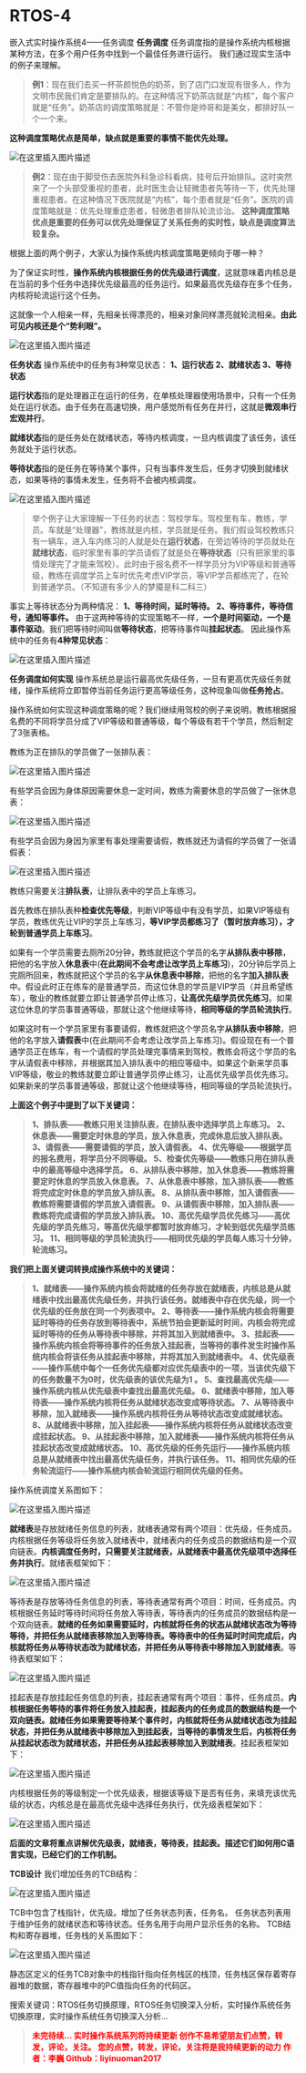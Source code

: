 # RTOS-4
嵌入式实时操作系统4——任务调度
**任务调度**
任务调度指的是操作系统内核根据某种方法，在多个用户任务中找到一个最佳任务进行运行。
我们通过现实生活中的例子来理解。

> **例1**：现在我们去买一杯茶颜悦色的奶茶，到了店门口发现有很多人，作为文明市民我们肯定是要排队的。在这种情况下奶茶店就是“内核”，每个客户就是“任务”。奶茶店的调度策略就是：不管你是帅哥和是美女，都排好队一个一个来。


**这种调度策略优点是简单，缺点就是重要的事情不能优先处理。**

![在这里插入图片描述](https://img-blog.csdnimg.cn/ef9808afa56443aeba30e1d959548dcb.png?x-oss-process=image/watermark,type_d3F5LXplbmhlaQ,shadow_50,text_Q1NETiBAbGl5aW51bzIwMTc=,size_20,color_FFFFFF,t_70,g_se,x_16)


> **例2**：现在由于脚受伤去医院外科急诊科看病，挂号后开始排队。这时突然来了一个头部受重视的患者，此时医生会让轻微患者先等待一下，优先处理重视患者。在这种情况下医院就是“内核”，每个患者就是“任务”。医院的调度策略就是：优先处理重症患者，轻微患者排队轮流诊治。
**这种调度策略优点是重要的任务可以优先处理保证了关系任务的实时性，缺点是调度算法较复杂。**



根据上面的两个例子，大家认为操作系统内核调度策略更倾向于哪一种？

为了保证实时性，**操作系统内核根据任务的优先级进行调度**，这就意味着内核总是在当前的多个任务中选择优先级最高的任务运行。如果最高优先级存在多个任务，内核将轮流运行这个任务。

这就像一个人相亲一样，先相亲长得漂亮的，相亲对象同样漂亮就轮流相亲。**由此可见内核还是个“势利眼”。**

![在这里插入图片描述](https://img-blog.csdnimg.cn/58353da56487450c93cc0b2c3ee81341.png?x-oss-process=image/watermark,type_d3F5LXplbmhlaQ,shadow_50,text_Q1NETiBAbGl5aW51bzIwMTc=,size_20,color_FFFFFF,t_70,g_se,x_16)

**任务状态**
操作系统中的任务有3种常见状态：
**1、运行状态
2、就绪状态
3、等待状态**

**运行状态**指的是处理器正在运行的任务，在单核处理器使用场景中，只有一个任务处在运行状态。由于任务在高速切换，用户感觉所有任务在并行，这就是**微观串行宏观并行**。

**就绪状态**指的是任务处在就绪状态，等待内核调度，一旦内核调度了该任务，该任务就处于运行状态。

**等待状态**指的是任务在等待某个事件，只有当事件发生后，任务才切换到就绪状态，如果等待的事情未发生，任务将不会被内核调度。

![在这里插入图片描述](https://img-blog.csdnimg.cn/71a9fcb9cdc742f3b5fdbaca5ec3269c.png?x-oss-process=image/watermark,type_d3F5LXplbmhlaQ,shadow_50,text_Q1NETiBAbGl5aW51bzIwMTc=,size_17,color_FFFFFF,t_70,g_se,x_16)

> 举个例子让大家理解一下任务的状态：驾校学车。驾校里有车，教练，学员。车就是“处理器”，教练就是内核，学员就是任务。我们假设驾校教练只有一辆车，进入车内练习的人就是处在**运行状态**，在旁边等待的学员就处在**就绪状态**，临时家里有事的学员请假了就是处在**等待状态**（只有把家里的事情处理完了才能来驾校）。此时由于报名费不一样学员分为VIP等级和普通等级，教练在调度学员上车时优先考虑VIP学员，等VIP学员都练完了，在轮到普通学员。（不知道有多少人的梦魇是科二科三）


事实上等待状态分为两种情况：
**1、等待时间，延时等待。
2、等待事件，等待信号，通知等事件。**
由于这两种等待的实现策略不一样，**一个是时间驱动，一个是事件驱动**。我们把等待时间叫做**等待状态**，把等待事件叫**挂起状态**。
因此操作系统中的任务有**4种常见状态**：

![在这里插入图片描述](https://img-blog.csdnimg.cn/4ec9d02dc2304f1b83f000f738bc7f40.png?x-oss-process=image/watermark,type_d3F5LXplbmhlaQ,shadow_50,text_Q1NETiBAbGl5aW51bzIwMTc=,size_20,color_FFFFFF,t_70,g_se,x_16)

**任务调度如何实现**
操作系统总是运行最高优先级任务，一旦有更高优先级任务就绪，操作系统将立即暂停当前任务运行更高等级任务，这种现象叫做**任务抢占**。

操作系统如何实现这种调度策略的呢？我们继续用驾校的例子来说明，教练根据报名费的不同将学员分成了VIP等级和普通等级，每个等级有若干个学员，然后制定了3张表格。

教练为正在排队的学员做了一张排队表：

![在这里插入图片描述](https://img-blog.csdnimg.cn/fd3a1dbda6fc4f8d84f0dfd7e8955946.png?x-oss-process=image/watermark,type_d3F5LXplbmhlaQ,shadow_50,text_Q1NETiBAbGl5aW51bzIwMTc=,size_20,color_FFFFFF,t_70,g_se,x_16)

有些学员会因为身体原因需要休息一定时间，教练为需要休息的学员做了一张休息表：

![在这里插入图片描述](https://img-blog.csdnimg.cn/81aa954b10a0429bb3eeb67b79d36017.png?x-oss-process=image/watermark,type_d3F5LXplbmhlaQ,shadow_50,text_Q1NETiBAbGl5aW51bzIwMTc=,size_20,color_FFFFFF,t_70,g_se,x_16)

有些学员会因为身因为家里有事处理需要请假，教练就还为请假的学员做了一张请假表：

![在这里插入图片描述](https://img-blog.csdnimg.cn/dfea7380f0224267b57edc8cd39e85b8.png)

教练只需要关注**排队表**，让排队表中的学员上车练习。

首先教练在排队表种**检查优先等级**，判断VIP等级中有没有学员，如果VIP等级有学员，教练优先让VIP的学员上车练习，**等VIP学员都练习了（暂时放弃练习），才轮到普通学员上车练习**。

如果有一个学员需要去厕所20分钟，教练就把这个学员的名字**从排队表中移除**，把他的名字放入**休息表**中(**在此期间不会考虑让改学员上车练习**)，20分钟后学员上完厕所回来，教练就把这个学员的名字**从休息表中移除**，把他的名字**加入排队表**中。假设此时正在练车的是普通学员，而这位休息的学员是VIP学员（并且希望练车），敬业的教练就要立即让普通学员停止练习，**让高优先级学员优先练习**。如果这位休息的学员事普通等级，那就让这个他继续等待，**相同等级的学员轮流执行**。

如果这时有一个学员家里有事要请假，教练就把这个学员名字**从排队表中移除**，把他的名字放入**请假表**中(在此期间不会考虑让改学员上车练习)。假设现在有一个普通学员正在练车，有一个请假的学员处理完事情来到驾校，教练会将这个学员的名字从请假表中移除，并根据其加入排队表中的相应等级中。如果这个新来学员事VIP等级，敬业的教练就要立即让普通学员停止练习，让高优先级学员优先练习。如果新来的学员事普通等级，那就让这个他继续等待，相同等级的学员轮流执行。

**上面这个例子中提到了以下关键词：**
> **1、排队表——教练只用关注排队表，在排队表中选择学员上车练习。
2、休息表——需要定时休息的学员，放入休息表，完成休息后放入排队表。
3、请假表——需要请假的学员，放入请假表。
4、优先等级——根据学员的报名费用，将学员分不同等级。
5、检查优先等级——教练只用在排队表中的最高等级中选择学员。
6、从排队表中移除，加入休息表——教练将需要定时休息的学员放入休息表。
7、从休息表中移除，加入排队表——教练将完成定时休息的学员放入排队表。
8、从排队表中移除，加入请假表——教练将需要请假的学员放入请假表。
9、从请假表中移除，加入排队表——教练将完成请假的学员放入排队表。
10、高优先级学员优先练习——高优先级的学员先练习，等高优先级学都暂时放弃练习，才轮到低优先级学员练习。
11、相同等级的学员轮流执行——相同优先级的学员每人练习十分钟，轮流练习。**


**我们把上面关键词转换成操作系统中的关键词：**

> **1、就绪表——操作系统内核会将就绪的任务存放在就绪表，内核总是从就绪表中找出最高优先级任务，并执行该任务。就绪表中存在优先级，同一个优先级的任务放在同一个列表项中。
2、等待表——操作系统内核会将需要延时等待的任务存放到等待表中，系统节拍会更新延时时间，内核会将完成延时等待的任务从等待表中移除，并将其加入到就绪表中。
3、挂起表——操作系统内核会将等待事件的任务放入挂起表，当等待的事件发生时操作系统内核会将该任务从挂起表中移除，并将其加入到就绪表中。
4、优先级表——操作系统中每个一任务优先级都对应优先级表中的一项，当该优先级下的任务数量不为0时，优先级表的该优先级为1 。
5、查找最高优先级——操作系统内核从优先级表中查找出最高优先级。
6、就绪表中移除，加入等待表——操作系统内核将任务从就绪状态改变成等待状态。
7、从等待表中移除，加入就绪表——操作系统内核将任务从等待状态改变成就绪状态。
8、从就绪表中移除，加入挂起表——操作系统内核将任务从就绪状态改变成挂起状态。
9、从挂起表中移除，加入就绪表——操作系统内核将任务从挂起状态改变成就绪状态。
10、高优先级的任务先运行——操作系统内核总是从就绪表中找出最高优先级任务，并执行该任务。
11、相同优先级的任务轮流运行——操作系统内核会轮流运行相同优先级的任务。**


操作系统调度关系图如下：

![在这里插入图片描述](https://img-blog.csdnimg.cn/b4092baea91b4725955b34bde828e4ac.png?x-oss-process=image/watermark,type_d3F5LXplbmhlaQ,shadow_50,text_Q1NETiBAbGl5aW51bzIwMTc=,size_19,color_FFFFFF,t_70,g_se,x_16)

**就绪表**是存放就绪任务信息的列表，就绪表通常有两个项目：优先级，任务成员。内核根据任务等级将任务放入就绪表中，就绪表内的任务成员的数据结构是一个双向链表。**内核调度任务时，只需要关注就绪表，从就绪表中最高优先级项中选择任务并执行**。就绪表框架如下：

![在这里插入图片描述](https://img-blog.csdnimg.cn/e68a071751104fdab645b858ec13ba7b.png)

等待表是存放等待任务信息的列表，等待表通常有两个项目：时间，任务成员。内核根据任务延时等待时间将任务放入等待表，等待表内的任务成员的数据结构是一个双向链表。**就绪的任务如果需要延时，内核就将任务的状态从就绪状态改为等待等待，并把任务从就绪表移除加入到等待表。等待表中的任务延时时间完成后，内核就将任务从等待状态改为就绪状态，并把任务从等待表中移除加入到就绪表**。等待表框架如下：

![在这里插入图片描述](https://img-blog.csdnimg.cn/e230fa241298409a802d8b7f22836936.png)

挂起表是存放挂起任务信息的列表，挂起表通常有两个项目：事件，任务成员。**内核根据任务等待的事件将任务放入挂起表，挂起表内的任务成员的数据结构是一个双向链表。就绪任务如果需要等待某个事件时，内核就将任务从就绪状态改为挂起状态，并把任务从就绪表中移除加入到挂起表，当等待的事情发生后，内核将任务从挂起状态改为就绪状态，并把任务从挂起表移除加入到就绪表**。挂起表框架如下：

![在这里插入图片描述](https://img-blog.csdnimg.cn/126ac3583d5045e1a6810708fbbafa49.png)

内核根据任务的等级制定一个优先级表，根据该等级下是否有任务，来填充该优先级的状态，内核总是在最高优先级中选择任务执行，优先级表框架如下：

![在这里插入图片描述](https://img-blog.csdnimg.cn/9f307cf62ed949a89afe593ddab1e3f9.png)

**后面的文章将重点讲解优先级表，就绪表，等待表，挂起表。描述它们如何用C语言实现，已经它们的工作机制。**

**TCB设计**
我们增加任务的TCB结构：

![在这里插入图片描述](https://img-blog.csdnimg.cn/2d478419dcf8439d87ec1233434fb6c0.png)

TCB中包含了栈指针，优先级。增加了任务状态列表，任务名。
任务状态列表用于维护任务的就绪状态和等待状态。任务名用于向用户显示任务的名称。
TCB结构和寄存器堆，任务栈的关系图如下：

![在这里插入图片描述](https://img-blog.csdnimg.cn/fc57d60b03f4497b81f59b6b4f4c340a.png?x-oss-process=image/watermark,type_d3F5LXplbmhlaQ,shadow_50,text_Q1NETiBAbGl5aW51bzIwMTc=,size_19,color_FFFFFF,t_70,g_se,x_16)

静态区定义的任务TCB对象中的栈指针指向任务栈区的栈顶，任务栈区保存着寄存器堆的数据，寄存器堆中的PC值指向任务的代码区。


搜索关键词：RTOS任务切换原理，RTOS任务切换深入分析，实时操作系统任务切换原理，实时操作系统任务切换深入分析...
> <font color=red>**未完待续…
实时操作系统系列将持续更新
创作不易希望朋友们点赞，转发，评论，关注。
您的点赞，转发，评论，关注将是我持续更新的动力
作者：李巍
Github：liyinuoman2017**
